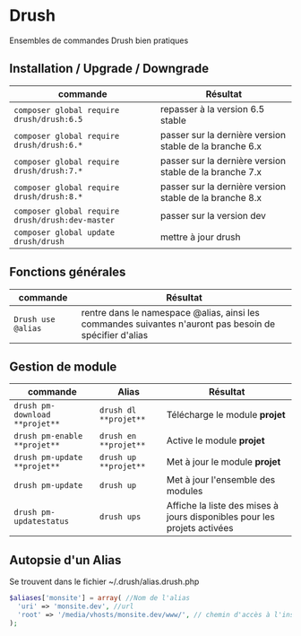 Drush
=========

Ensembles de commandes Drush bien pratiques

## Installation / Upgrade / Downgrade
|**commande**|**Résultat**|
|------------|------------|
|`composer global require drush/drush:6.5`|repasser à la version 6.5 stable|
|`composer global require drush/drush:6.*`|passer sur la dernière version stable de la branche 6.x|
|`composer global require drush/drush:7.*`|passer sur la dernière version stable de la branche 7.x|
|`composer global require drush/drush:8.*`|passer sur la dernière version stable de la branche 8.x|
|`composer global require drush/drush:dev-master`|passer sur la version dev|
|`composer global update drush/drush`|mettre à jour drush|

## Fonctions générales
|**commande**|**Résultat**|
|------------|------------|
|`Drush use @alias`|rentre dans le namespace @alias, ainsi les commandes suivantes n'auront pas besoin de spécifier d'alias|

## Gestion de module
|**commande**|**Alias**|**Résultat**|
|------------|------------|------------|
|`drush pm-download **projet**`|`drush dl **projet**`|Télécharge le module **projet**|
|`drush pm-enable **projet**`|`drush en **projet**`|Active le module **projet**|
|`drush pm-update **projet**`|`drush up **projet**`|Met à jour le module **projet**|
|`drush pm-update`|`drush up`|Met à jour l'ensemble des modules|
|`drush pm-updatestatus`|`drush ups`|Affiche la liste des mises à jours disponibles pour les projets activées|

## Autopsie d'un Alias
Se trouvent dans le fichier ~/.drush/alias.drush.php
```php
$aliases['monsite'] = array( //Nom de l'alias
  'uri' => 'monsite.dev', //url
  'root' => '/media/vhosts/monsite.dev/www/', // chemin d'accès à l'instance du drupal
);
```
